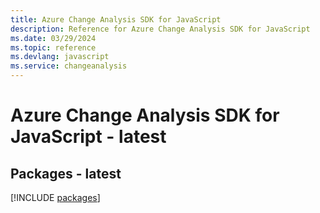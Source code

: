 ```yaml
---
title: Azure Change Analysis SDK for JavaScript
description: Reference for Azure Change Analysis SDK for JavaScript
ms.date: 03/29/2024
ms.topic: reference
ms.devlang: javascript
ms.service: changeanalysis
---
```

# Azure Change Analysis SDK for JavaScript - latest
## Packages - latest
[!INCLUDE [packages](change-analysis-index.md)]